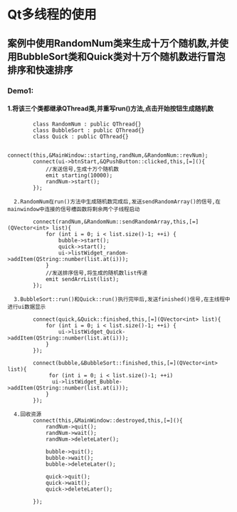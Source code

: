 # Qt多线程的使用   
    
   ## 案例中使用RandomNum类来生成十万个随机数,并使用BubbleSort类和Quick类对十万个随机数进行冒泡排序和快速排序

  ### Demo1:  
  
#### 1.将该三个类都继承QThread类,并重写run()方法,点击开始按钮生成随机数
    
            class RandomNum : public QThread{}
            class BubbleSort : public QThread{}
            class Quick : public QThread{}
               
            connect(this,&MainWindow::starting,randNum,&RandomNum::revNum);
            connect(ui->btnStart,&QPushButton::clicked,this,[=](){
                //发送信号,生成十万个随机数
                emit starting(10000);
                randNum->start();
            });
              
      2.RandomNum在run()方法中生成随机数完成后,发送sendRandomArray()的信号,在mainwindow中连接的信号槽函数将剩余两个子线程启动
      
            connect(randNum,&RandomNum::sendRandomArray,this,[=](QVector<int> list){
                for (int i = 0; i < list.size()-1; ++i) {
                    bubble->start();
                    quick->start();
                    ui->listWidget_random->addItem(QString::number(list.at(i)));
                }
                //发送排序信号,将生成的随机数list传递
                emit sendArrList(list);      
            });

      3.BubbleSort::run()和Quick::run()执行完毕后,发送finished()信号,在主线程中进行ui数据显示
      
            connect(quick,&Quick::finished,this,[=](QVector<int> list){
                for (int i = 0; i < list.size()-1; ++i) {
                    ui->listWidget_Quick->addItem(QString::number(list.at(i)));
                }
            });

            connect(bubble,&BubbleSort::finished,this,[=](QVector<int> list){
                 for (int i = 0; i < list.size()-1; ++i) 
                  ui->listWidget_Bubble->addItem(QString::number(list.at(i)));
                }
            });

      4.回收资源
            connect(this,&MainWindow::destroyed,this,[=](){
                randNum->quit();
                randNum->wait();
                randNum->deleteLater();
        
                bubble->quit();
                bubble->wait();
                bubble->deleteLater();
        
                quick->quit();
                quick->wait();
                quick->deleteLater();

            });



















